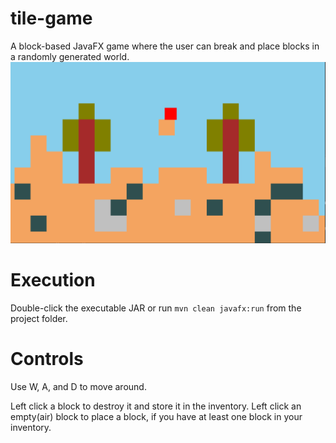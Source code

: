 # tile-game
A block-based JavaFX game where the user can break and place blocks in a randomly generated world.
![](img/screenshot.png)

# Execution
Double-click the executable JAR or run `mvn clean javafx:run` from the project folder.

# Controls
Use W, A, and D to move around. 

Left click a block to destroy it and store it in the inventory. Left click an empty(air) block to place a block, if you have at least one block in your inventory.
